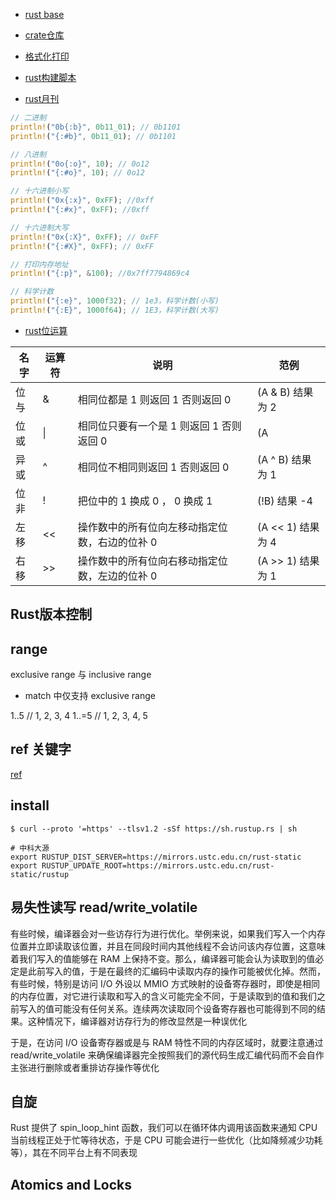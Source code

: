 
- [rust base](https://doc.rust-lang.org/book)

- [crate仓库](https://crates.io/)
- [格式化打印](https://blog.csdn.net/linysuccess/article/details/123971519)
- [rust构建脚本](https://course.rs/cargo/reference/build-script/intro.html)
- [rust月刊](https://rustmagazine.github.io/)

```rust
// 二进制
println!("0b{:b}", 0b11_01); // 0b1101
println!("{:#b}", 0b11_01); // 0b1101

// 八进制
println!("0o{:o}", 10); // 0o12
println!("{:#o}", 10); // 0o12

// 十六进制小写
println!("0x{:x}", 0xFF); //0xff
println!("{:#x}", 0xFF); //0xff

// 十六进制大写
println!("0x{:X}", 0xFF); // 0xFF
println!("{:#X}", 0xFF); // 0xFF

// 打印内存地址
println!("{:p}", &100); //0x7ff7794869c4

// 科学计数
println!("{:e}", 1000f32); // 1e3，科学计数(小写)
println!("{:E}", 1000f64); // 1E3，科学计数(大写)
```

- [rust位运算](https://www.twle.cn/c/yufei/rust/rust-basic-bitwise-operators.html)

| 名字 | 运算符 | 说明                                           | 范例              |
| ---- | ------ | ---------------------------------------------- | ----------------- |
| 位与 | &      | 相同位都是 1 则返回 1 否则返回 0               | (A & B) 结果为 2  |
| 位或 | \|     | 相同位只要有一个是 1 则返回 1 否则返回 0       | (A                | B) 结果为 3 |
| 异或 | ^      | 相同位不相同则返回 1 否则返回 0                | (A ^ B) 结果为 1  |
| 位非 | !      | 把位中的 1 换成 0 ， 0 换成 1                  | (!B) 结果 -4      |
| 左移 | <<     | 操作数中的所有位向左移动指定位数，右边的位补 0 | (A << 1) 结果为 4 |
| 右移 | >>     | 操作数中的所有位向右移动指定位数，左边的位补 0 | (A >> 1) 结果为 1 |


## Rust版本控制

## range

exclusive range 与 inclusive range
- match 中仅支持 exclusive range

1..5 // 1, 2, 3, 4
1..=5 // 1, 2, 3, 4, 5

## ref 关键字

[ref](https://doc.rust-lang.org/std/keyword.ref.html)


## install

```shell
$ curl --proto '=https' --tlsv1.2 -sSf https://sh.rustup.rs | sh

# 中科大源
export RUSTUP_DIST_SERVER=https://mirrors.ustc.edu.cn/rust-static
export RUSTUP_UPDATE_ROOT=https://mirrors.ustc.edu.cn/rust-static/rustup
```

## 易失性读写 read/write_volatile

有些时候，编译器会对一些访存行为进行优化。举例来说，如果我们写入一个内存位置并立即读取该位置，并且在同段时间内其他线程不会访问该内存位置，这意味着我们写入的值能够在 RAM 上保持不变。那么，编译器可能会认为读取到的值必定是此前写入的值，于是在最终的汇编码中读取内存的操作可能被优化掉。然而，有些时候，特别是访问 I/O 外设以 MMIO 方式映射的设备寄存器时，即使是相同的内存位置，对它进行读取和写入的含义可能完全不同，于是读取到的值和我们之前写入的值可能没有任何关系。连续两次读取同个设备寄存器也可能得到不同的结果。这种情况下，编译器对访存行为的修改显然是一种误优化

于是，在访问 I/O 设备寄存器或是与 RAM 特性不同的内存区域时，就要注意通过 read/write_volatile 来确保编译器完全按照我们的源代码生成汇编代码而不会自作主张进行删除或者重排访存操作等优化

[](https://doc.rust-lang.org/stable/std/ptr/fn.read_volatile.html#notes)

## 自旋

Rust 提供了 spin_loop_hint 函数，我们可以在循环体内调用该函数来通知 CPU 当前线程正处于忙等待状态，于是 CPU 可能会进行一些优化（比如降频减少功耗等），其在不同平台上有不同表现

## Atomics and Locks

[](https://marabos.nl/atomics/)
